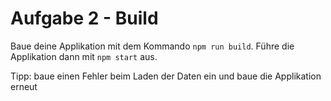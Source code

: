 # Aufgabe 2 - Build

Baue deine Applikation mit dem Kommando `npm run build`. Führe die Applikation dann mit `npm start` aus.

Tipp: baue einen Fehler beim Laden der Daten ein und baue die Applikation erneut